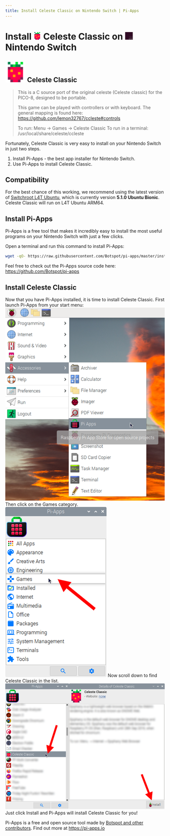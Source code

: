 ```yaml
---
title: Install Celeste Classic on Nintendo Switch | Pi-Apps
---
```

<div class="simple-install-content content">

# Install <img src="/img/app-icons/Celeste Classic/icon-64.png" height=24> Celeste Classic on <img src=/img/other-icons/switchroot-icon.png height=24> Nintendo Switch

## <img src="/img/app-icons/Celeste Classic/icon-64.png"> Celeste Classic
> This is a C source port of the original celeste (Celeste classic) for the PICO-8, designed to be portable.
> 
> This game can be played with controllers or with keyboard. The general mapping is found here: https://github.com/lemon32767/ccleste#controls
> 
> To run: Menu -> Games -> Celeste Classic
> To run in a terminal: /usr/local/share/celeste/ccleste

Fortunately, Celeste Classic is very easy to install on your Nintendo Switch in just two steps.
1. Install Pi-Apps - the best app installer for Nintendo Switch.
2. Use Pi-Apps to install Celeste Classic.
</div>
<div class="simple-install-content content">

## Compatibility
For the best chance of this working, we recommend using the latest version of [Switchroot L4T Ubuntu](https://wiki.switchroot.org/en/Linux/Ubuntu-Install-Guide), which is currently version **5.1.0 Ubuntu Bionic**.
Celeste Classic will run on L4T Ubuntu ARM64.
</div>
<div class="simple-install-content content">

## Install Pi-Apps

Pi-Apps is a free tool that makes it incredibly easy to install the most useful programs on your Nintendo Switch with just a few clicks.

Open a terminal and run this command to install Pi-Apps:
```bash
wget -qO- https://raw.githubusercontent.com/Botspot/pi-apps/master/install | bash
```
Feel free to check out the Pi-Apps source code here: https://github.com/Botspot/pi-apps
</div>
<div class="simple-install-content content">

## Install Celeste Classic

Now that you have Pi-Apps installed, it is time to install Celeste Classic.
First launch Pi-Apps from your start menu:
<img src="/img/start-menu.png">
Then click on the Games category.
<img src="/img/category-selections/Games.png">
Now scroll down to find Celeste Classic in the list.
<img src="/img/app-icons/Celeste Classic/app-selection.png">
Just click Install and Pi-Apps will install Celeste Classic for you!
</div>
<div class="simple-install-content content">

Pi-Apps is a free and open source tool made by [Botspot and other contributors](/about/#contributors). Find out more at https://pi-apps.io
</div>
